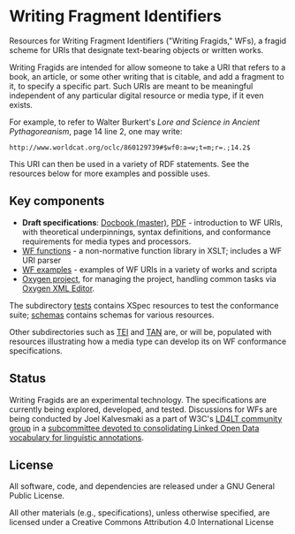 # Writing Fragment Identifiers

Resources for Writing Fragment Identifiers ("Writing Fragids," WFs), a fragid scheme for URIs that designate text-bearing objects or written works.

Writing Fragids are intended for allow someone to take a URI that refers to a book, an article, or some other writing that is citable, and add a fragment to it, to specify a specific part. Such URIs are meant to be meaningful independent of any particular digital resource or media type, if it even exists.

For example, to refer to Walter Burkert's *Lore and Science in Ancient Pythagoreanism*, page 14 line 2, one may write:
```
http://www.worldcat.org/oclc/860129739#$wf0:a=w;t=m;r=.;14.2$
```

This URI can then be used in a variety of RDF statements. See the resources below for more examples and possible uses.

## Key components

* **Draft specifications**: [Docbook (master)](writing%20fragids.xml), [PDF](writing%20fragids.pdf) - introduction to WF URIs, with theoretical underpinnings, syntax definitions, and conformance requirements for media types and processors.
* [WF functions](wf-functions.xsl) - a non-normative function library in XSLT; includes a WF URI parser
* [WF examples](wf-examples.xsl) - examples of WF URIs in a variety of works and scripta
* [Oxygen project](wf.xpr), for managing the project, handling common tasks via [Oxygen XML Editor](https://www.oxygenxml.com/).

The subdirectory [tests](tests) contains XSpec resources to test the conformance suite; [schemas](schemas) contains schemas for various resources.

Other subdirectories such as [TEI](TEI) and [TAN](TAN) are, or will be, populated with resources illustrating how a media type can develop its on WF conformance specifications.

## Status

Writing Fragids are an experimental technology. The specifications are currently being explored, developed, and tested. Discussions for WFs are being conducted by Joel Kalvesmaki as a part of W3C's [LD4LT community group](https://www.w3.org/community/ld4lt/) in a [subcommittee devoted to consolidating Linked Open Data vocabulary for linguistic annotations](https://github.com/ld4lt/linguistic-annotation).

## License

All software, code, and dependencies are released under a GNU General Public License.

All other materials (e.g., specifications), unless otherwise specified, are licensed under a Creative Commons Attribution 4.0 International License